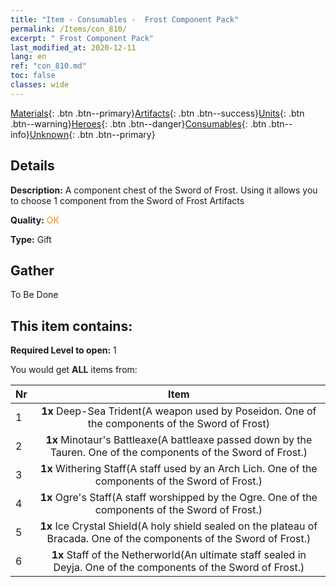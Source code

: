 ```yaml
---
title: "Item - Consumables -  Frost Component Pack"
permalink: /Items/con_810/
excerpt: " Frost Component Pack"
last_modified_at: 2020-12-11
lang: en
ref: "con_810.md"
toc: false
classes: wide
---
```

 [Materials](/Items/){: .btn .btn--primary}[Artifacts](/Items/Artifacts/){: .btn .btn--success}[Units](/Items/Units/){: .btn .btn--warning}[Heroes](/Items/Heroes/){: .btn .btn--danger}[Consumables](/Items/Consumables/){: .btn .btn--info}[Unknown](/Items/Unknown/){: .btn .btn--primary}

## Details
 **Description:** A component chest of the Sword of Frost. Using it allows you to choose 1 component from the Sword of Frost Artifacts

 **Quality:** <span style="color: #FF8C00">OK</span>

 **Type:** Gift

## Gather

  To Be Done

## This item contains:

 **Required Level to open:** 1

 You would get **ALL** items  from:

  | Nr |      Item    |
  |:---|:------------:|
  | 1 |  **1x** Deep-Sea Trident(A weapon used by Poseidon. One of the components of the Sword of Frost) | 
  | 2 |  **1x** Minotaur's Battleaxe(A battleaxe passed down by the Tauren. One of the components of the Sword of Frost.) | 
  | 3 |  **1x** Withering Staff(A staff used by an Arch Lich. One of the components of the Sword of Frost.) | 
  | 4 |  **1x** Ogre's Staff(A staff worshipped by the Ogre. One of the components of the Sword of Frost.) | 
  | 5 |  **1x** Ice Crystal Shield(A holy shield sealed on the plateau of Bracada. One of the components of the Sword of Frost.) | 
  | 6 |  **1x** Staff of the Netherworld(An ultimate staff sealed in Deyja. One of the components of the Sword of Frost.) | 
